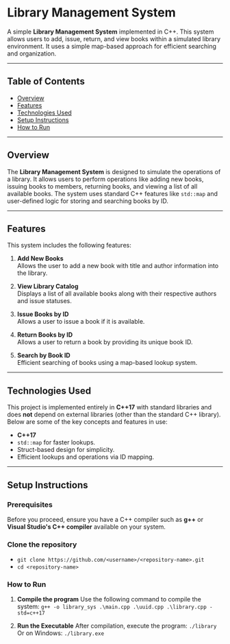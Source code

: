 # Library Management System

A simple **Library Management System** implemented in C++. This system allows users to add, issue, return, and view books within a simulated library environment. It uses a simple map-based approach for efficient searching and organization.

---

## Table of Contents
- [Overview](#overview)  
- [Features](#features)  
- [Technologies Used](#technologies-used)  
- [Setup Instructions](#setup-instructions)  
- [How to Run](#how-to-run)

---

## Overview

The **Library Management System** is designed to simulate the operations of a library. It allows users to perform operations like adding new books, issuing books to members, returning books, and viewing a list of all available books. The system uses standard C++ features like `std::map` and user-defined logic for storing and searching books by ID.

---

## Features

This system includes the following features:

1. **Add New Books**  
   Allows the user to add a new book with title and author information into the library.

2. **View Library Catalog**  
   Displays a list of all available books along with their respective authors and issue statuses.

3. **Issue Books by ID**  
   Allows a user to issue a book if it is available.

4. **Return Books by ID**  
   Allows a user to return a book by providing its unique book ID.

5. **Search by Book ID**  
   Efficient searching of books using a map-based lookup system.

---

## Technologies Used

This project is implemented entirely in **C++17** with standard libraries and does **not** depend on external libraries (other than the standard C++ library). Below are some of the key concepts and features in use:

- **C++17**
- `std::map` for faster lookups.
- Struct-based design for simplicity.
- Efficient lookups and operations via ID mapping.

---

## Setup Instructions

### Prerequisites
Before you proceed, ensure you have a C++ compiler such as **g++** or **Visual Studio's C++ compiler** available on your system.

### Clone the repository
- `git clone https://github.com/<username>/<repository-name>.git`
- `cd <repository-name>`

### How to Run
1. **Compile the program**
   Use the following command to compile the system:
   `g++ -o library_sys .\main.cpp .\uuid.cpp .\library.cpp -std=c++17`

2. **Run the Executable**
   After compilation, execute the program:
   `./library`
   Or on Windows:
   `./library.exe`